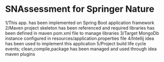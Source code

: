 # SNAssessment for Springer Nature
1/This app. has been implemented on Spring Boot application framework
2/Maven project skeleton has been referenced and required libraries has been defined
in maven pom.xml file to manage libraries
3/Target MongoDb instance configured in resources/application.properties file
4/Intellij idea has been used to implement this application
5/Project build life cycle events; clean,compile,package has been managed and used
 through idea maven plugins



